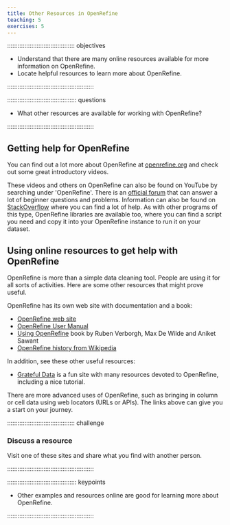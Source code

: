 ```yaml
---
title: Other Resources in OpenRefine
teaching: 5
exercises: 5
---
```


::::::::::::::::::::::::::::::::::::::: objectives

- Understand that there are many online resources available for more information on OpenRefine.
- Locate helpful resources to learn more about OpenRefine.

::::::::::::::::::::::::::::::::::::::::::::::::::

:::::::::::::::::::::::::::::::::::::::: questions

- What other resources are available for working with OpenRefine?

::::::::::::::::::::::::::::::::::::::::::::::::::

## Getting help for OpenRefine

You can find out a lot more about OpenRefine at [openrefine.org](https://openrefine.org)
and check out some great introductory videos.

These videos and others on OpenRefine can also be found on YouTube by searching under
'OpenRefine'.  There is an [official forum](https://forum.openrefine.org/) that
can answer a lot of beginner questions and problems. Information can also be found on
[StackOverflow](https://stackoverflow.com/questions/tagged/openrefine) where
you can find a lot of help. As with other programs of this type, OpenRefine
libraries are available too, where you can find a script you need and copy it
into your OpenRefine instance to run it on your dataset.

## Using online resources to get help with OpenRefine

OpenRefine is more than a simple data cleaning tool. People are using it for
all sorts of activities. Here are some other resources that might prove useful.

OpenRefine has its own web site with documentation and a book:

- [OpenRefine web site](https://openrefine.org/)
- [OpenRefine User Manual](https://openrefine.org/docs)
- [Using OpenRefine][book]
  book by Ruben Verborgh, Max De Wilde and Aniket Sawant
- [OpenRefine history from Wikipedia](https://en.wikipedia.org/wiki/OpenRefine)

[book]: https://www.worldcat.org/title/using-openrefine-the-essential-openrefine-guide-that-takes-you-from-data-analysis-and-error-fixing-to-linking-your-dataset-to-the-web/oclc/889271264

In addition, see these other useful resources:

- [Grateful Data](https://github.com/scottythered/gratefuldata/wiki) is a fun
  site with many resources devoted to OpenRefine, including a nice tutorial.

There are more advanced uses of OpenRefine, such as bringing in column or cell
data using web locators (URLs or APIs). The links above can give you a start on
your journey.

:::::::::::::::::::::::::::::::::::::::  challenge

### Discuss a resource

Visit one of these sites and share what you find with another person.

::::::::::::::::::::::::::::::::::::::::::::::::::


:::::::::::::::::::::::::::::::::::::::: keypoints

- Other examples and resources online are good for learning more about OpenRefine.

::::::::::::::::::::::::::::::::::::::::::::::::::


